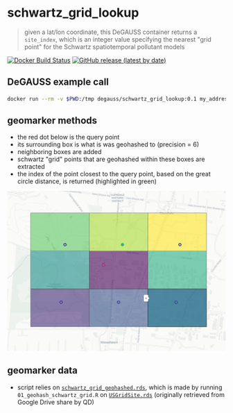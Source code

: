 # schwartz_grid_lookup

> given a lat/lon coordinate, this DeGAUSS container returns a `site_index`, which is an integer value specifying the nearest "grid point" for the Schwartz spatiotemporal pollutant models

[![Docker Build Status](https://img.shields.io/docker/build/degauss/schwartz_grid_lookup)](https://hub.docker.com/repository/docker/degauss/schwartz_grid_lookup/tags)
[![GitHub release (latest by date)](https://img.shields.io/github/v/release/degauss-org/schwartz_grid_lookup)](https://github.com/degauss-org/schwartz_grid_lookup/releases)

## DeGAUSS example call

```sh
docker run --rm -v $PWD:/tmp degauss/schwartz_grid_lookup:0.1 my_address_file_geocoded.csv
```

## geomarker methods

- the red dot below is the query point
- its surrounding box is what is was geohashed to (precision = 6)
- neighboring boxes are added
- schwartz "grid" points that are geohashed within these boxes are extracted
- the index of the point closest to the query point, based on the great circle distance, is returned (highlighted in green)

![example_schwartz_lookup](example_schwartz_lookup.png)

## geomarker data

- script relies on [`schwartz_grid_geohashed.rds`](https://geomarker.s3.us-east-2.amazonaws.com/schwartz/schwartz_grid_geohashed.rds), which is made by running `01_geohash_schwartz_grid.R` on [`USGridSite.rds`](https://geomarker.s3.us-east-2.amazonaws.com/schwartz/USGridSite.rds) (originally retrieved from Google Drive share by QD)
